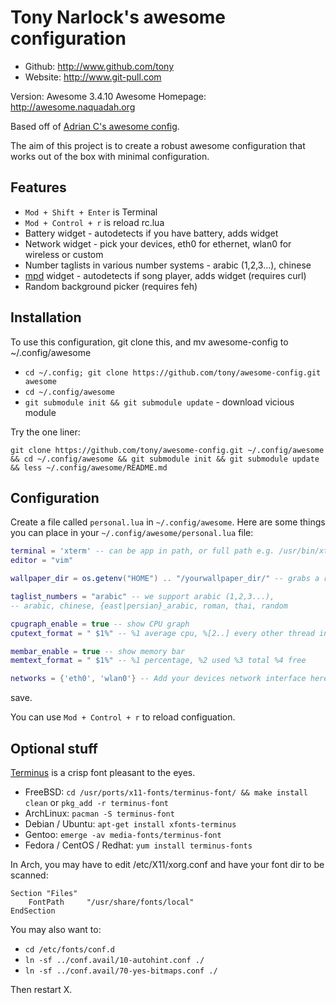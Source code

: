 # Tony Narlock's awesome configuration

* Github: http://www.github.com/tony
* Website: http://www.git-pull.com

Version: Awesome 3.4.10
Awesome Homepage: http://awesome.naquadah.org

Based off of [Adrian C's awesome config](http://git.sysphere.org/awesome-configs).

The aim of this project is to create a robust awesome configuration that works out of the box
with minimal configuration.

Features
--------
  * `Mod + Shift + Enter` is Terminal
  * `Mod + Control + r` is reload rc.lua
  * Battery widget - autodetects if you have battery, adds widget
  * Network widget - pick your devices, eth0 for ethernet, wlan0 for wireless or custom
  * Number taglists in various number systems - arabic (1,2,3...), chinese
  * [mpd](http://mpd.wikia.com/wiki/Music_Player_Daemon_Wiki) widget - autodetects if song player, adds widget (requires curl)
  * Random background picker (requires feh)


Installation
------------
To use this configuration, git clone this, and mv awesome-config to ~/.config/awesome

  * `cd ~/.config; git clone https://github.com/tony/awesome-config.git awesome`
  * `cd ~/.config/awesome`
  * `git submodule init && git submodule update` - download vicious module

Try the one liner:

`git clone https://github.com/tony/awesome-config.git ~/.config/awesome && cd ~/.config/awesome && git submodule init && git submodule update && less ~/.config/awesome/README.md`

Configuration
-------------
  Create a file called `personal.lua` in `~/.config/awesome`. Here are some things you can place in
  your `~/.config/awesome/personal.lua` file:

```lua
terminal = 'xterm' -- can be app in path, or full path e.g. /usr/bin/xterm
editor = "vim"

wallpaper_dir = os.getenv("HOME") .. "/yourwallpaper_dir/" -- grabs a random bg

taglist_numbers = "arabic" -- we support arabic (1,2,3...),
-- arabic, chinese, {east|persian}_arabic, roman, thai, random

cpugraph_enable = true -- show CPU graph
cputext_format = " $1%" -- %1 average cpu, %[2..] every other thread individually

membar_enable = true -- show memory bar
memtext_format = " $1%" -- %1 percentage, %2 used %3 total %4 free

networks = {'eth0', 'wlan0'} -- Add your devices network interface here netwidget, only show one that works
```

  save.

  You can use `Mod + Control + r` to reload configuation.


Optional stuff
--------------

[Terminus](http://terminus-font.sourceforge.net/) is a crisp font pleasant to the eyes.

  * FreeBSD: `cd /usr/ports/x11-fonts/terminus-font/ && make install clean` or `pkg_add -r terminus-font`
  * ArchLinux: `pacman -S terminus-font`
  * Debian / Ubuntu: `apt-get install xfonts-terminus`
  * Gentoo: `emerge -av media-fonts/terminus-font`
  * Fedora / CentOS / Redhat: `yum install terminus-fonts`

In Arch, you may have to edit /etc/X11/xorg.conf and have your font dir to be scanned:

```
Section "Files"
	FontPath     "/usr/share/fonts/local"
EndSection
```

You may also want to:

  * `cd /etc/fonts/conf.d`
  * `ln -sf ../conf.avail/10-autohint.conf ./`
  * `ln -sf ../conf.avail/70-yes-bitmaps.conf ./`

Then restart X.
